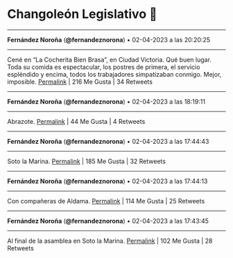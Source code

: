 # Changoleón Legislativo 🙈
*****
**Fernández Noroña** (**@fernandeznorona**) • 02-04-2023 a las 20:20:25
*****
Cené en “La Cocherita Bien Brasa”, en Ciudad Victoria. Qué buen lugar. Toda su comida es espectacular, los postres de primera, el servicio espléndido y encima, todos los trabajadores simpatizaban conmigo. Mejor, imposible.
[Permalink](https://twitter.com/fernandeznorona/status/1642743833665388545) | 216 Me Gusta | 34 Retweets
*****
**Fernández Noroña** (**@fernandeznorona**) • 02-04-2023 a las 18:19:11
*****
Abrazote.
[Permalink](https://twitter.com/fernandeznorona/status/1642713324348383233) | 44 Me Gusta | 4 Retweets
*****
**Fernández Noroña** (**@fernandeznorona**) • 02-04-2023 a las 17:44:43
*****
Soto la Marina.
[Permalink](https://twitter.com/fernandeznorona/status/1642704650427047938) | 185 Me Gusta | 32 Retweets
*****
**Fernández Noroña** (**@fernandeznorona**) • 02-04-2023 a las 17:44:13
*****
Con compañeras de Aldama.
[Permalink](https://twitter.com/fernandeznorona/status/1642704526724440067) | 114 Me Gusta | 25 Retweets
*****
**Fernández Noroña** (**@fernandeznorona**) • 02-04-2023 a las 17:43:45
*****
Al final de la asamblea en Soto la Marina.
[Permalink](https://twitter.com/fernandeznorona/status/1642704406406656001) | 102 Me Gusta | 28 Retweets
